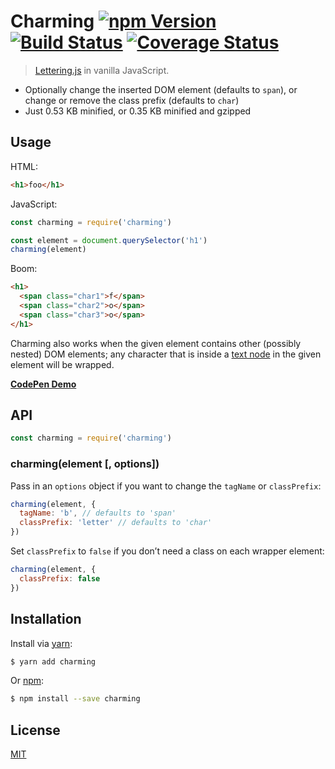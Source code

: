 # Charming [![npm Version](http://img.shields.io/npm/v/charming.svg?style=flat)](https://www.npmjs.org/package/charming) [![Build Status](https://img.shields.io/travis/yuanqing/charming.svg?branch=master&style=flat)](https://travis-ci.org/yuanqing/charming) [![Coverage Status](https://img.shields.io/coveralls/yuanqing/charming.svg?style=flat)](https://coveralls.io/r/yuanqing/charming)

> [Lettering.js](https://github.com/davatron5000/Lettering.js) in vanilla JavaScript.

- Optionally change the inserted DOM element (defaults to `span`), or change or remove the class prefix (defaults to `char`)
- Just 0.53 KB minified, or 0.35 KB minified and gzipped

## Usage

HTML:

```html
<h1>foo</h1>
```

JavaScript:

```js
const charming = require('charming')

const element = document.querySelector('h1')
charming(element)
```

Boom:

```html
<h1>
  <span class="char1">f</span>
  <span class="char2">o</span>
  <span class="char3">o</span>
</h1>
```

Charming also works when the given element contains other (possibly nested) DOM elements; any character that is inside a [text node](https://developer.mozilla.org/en-US/docs/Web/API/Text) in the given element will be wrapped.

[**CodePen Demo**](https://codepen.io/anon/pen/WOxNqX)

## API

```js
const charming = require('charming')
```

### charming(element [, options])

Pass in an `options` object if you want to change the `tagName` or `classPrefix`:

```js
charming(element, {
  tagName: 'b', // defaults to 'span'
  classPrefix: 'letter' // defaults to 'char'
})
```

Set `classPrefix` to `false` if you don&rsquo;t need a class on each wrapper element:

```js
charming(element, {
  classPrefix: false
})
```

## Installation

Install via [yarn](https://yarnpkg.com):

```bash
$ yarn add charming
```

Or [npm](https://npmjs.com):

```bash
$ npm install --save charming
```

## License

[MIT](https://github.com/yuanqing/charming/blob/master/LICENSE.md)
